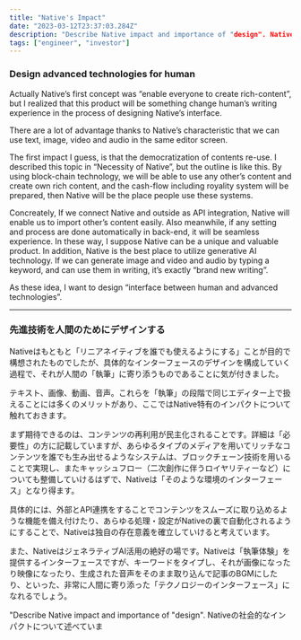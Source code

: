 ```yaml
---
title: "Native's Impact"
date: "2023-03-12T23:37:03.284Z"
description: "Describe Native impact and importance of "design". Nativeの社会的なインパクトについて述べています。"
tags: ["engineer", "investor"]
---
```


### Design advanced technologies for human

Actually Native’s first concept was “enable everyone to create rich-content”, but I realized that this product will be something change human’s writing experience in the process of designing Native’s interface.

There are a lot of advantage thanks to Native’s characteristic that we can use text, image, video and audio in the same editor screen.

The first impact I guess, is that the democratization of contents re-use. I described this topic in “Necessity of Native”, but the outline is like this. By using block-chain technology, we will be able to use any other’s content and create own rich content, and the cash-flow including royality system will be prepared, then Native will be the place people use these systems.

Concreately, If we connect Native and outside as API integration, Native will enable us to import other’s content easily. Also meanwhile, if any setting and process are done automatically in back-end, it will be seamless experience. In these way, I suppose Native can be a unique and valuable product. In addition, Native is the best place to utilize generative AI technology. If we can generate image and video and audio by typing a keyword, and can use them in writing, it’s exactly “brand new writing”. 

As these idea, I want to design “interface between human and advanced technologies”.

---

### 先進技術を人間のためにデザインする

Nativeはもともと「リニアネイティブを誰でも使えるようにする」ことが目的で構想されたものでしたが、具体的なインターフェースのデザインを構成していく過程で、それが人間の「執筆」に寄り添うものであることに気が付きました。

テキスト、画像、動画、音声。これらを「執筆」の段階で同じエディター上で扱えることには多くのメリットがあり、ここではNative特有のインパクトについて触れておきます。

まず期待できるのは、コンテンツの再利用が民主化されることです。詳細は「必要性」の方に記載していますが、あらゆるタイプのメディアを用いてリッチなコンテンツを誰でも生み出せるようなシステムは、ブロックチェーン技術を用いることで実現し、またキャッシュフロー（二次創作に伴うロイヤリティーなど）についても整備していけるはずで、Nativeは「そのような環境のインターフェース」となり得ます。

具体的には、外部とAPI連携をすることでコンテンツをスムーズに取り込めるような機能を備え付けたり、あらゆる処理・設定がNativeの裏で自動化されるようにすることで、Nativeは独自の存在意義を確立していけると考えています。

また、NativeはジェネラティブAI活用の絶好の場です。Nativeは「執筆体験」を提供するインターフェースですが、キーワードをタイプし、それが画像になったり映像になったり、生成された音声をそのまま取り込んで記事のBGMにしたり、といった、非常に人間に寄り添った「テクノロジーのインターフェース」になれるでしょう。

"Describe Native impact and importance of "design". Nativeの社会的なインパクトについて述べていま